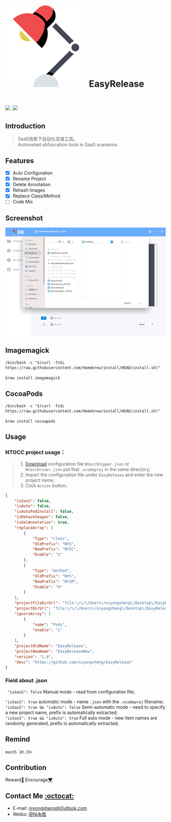 ![(logo)](https://github.com/niyongsheng/EasyRelease/blob/main/logo.png?raw=true&width=100&height=100)
EasyRelease
===
[![](https://img.shields.io/badge/platform-Mac-orange.svg)](https://developer.apple.com/mac/)
[![](https://img.shields.io/badge/license-MIT-blue.svg)](https://github.com/niyongsheng/EasyRelease/blob/master/LICENSE)
===

## Introduction
> SaaS场景下自动化混淆工具。<br/>
> Automated obfuscation tools in SaaS scenarios.

## Features
- [x] Auto Configuration
- [x] Rename Project
- [x] Delete Annotation
- [x] Rehash Images
- [x] Replace Class/Method
- [ ] Code Mix

## Screenshot
![image](https://github.com/niyongsheng/niyongsheng.github.io/blob/master/Document/easy_release_demo.gif?raw=true)

## Imagemagick
```shell
/bin/bash -c "$(curl -fsSL https://raw.githubusercontent.com/Homebrew/install/HEAD/install.sh)"

brew install imagemagick
```

## CocoaPods
```shell
/bin/bash -c "$(curl -fsSL https://raw.githubusercontent.com/Homebrew/install/HEAD/install.sh)"

brew install cocoapods
```
## Usage

### NTOCC project usage：
>1. [Download](https://github.com/niyongsheng/EasyRelease/releases) configuration file `NtoccShipper.json` or `NtoccDriver.json` put that `.xcodeproj` in the same directory;
>2. Import the configuration file under `EasyRelease` and enter the new project name;
>3. Click `Action` button;

```json
{
    "isSasS": false,
    "isAuto": false,
    "isAutoPodInstall": false,
    "isRehashImages": false,
    "isDelAnnotation": true,
    "replaceArray": [
        {
            "Type": "class",
            "OldPrefix": "NYS",
            "NewPrefix": "NYSC",
            "Enable": "1"
        },
        {
            "Type": "method",
            "OldPrefix": "NYS",
            "NewPrefix": "NYSM",
            "Enable": "0"
        }
    ],
    "projectFileDirUrl": "file:\/\/\/Users\/niyongsheng\/Desktop\/EasyRelease\/EasyRelease.xcodeproj",
    "projectDirUrl": "file:\/\/\/Users\/niyongsheng\/Desktop\/EasyRelease\/EasyRelease\/",
    "ignoreArray": [
        {
            "name": "Pods",
            "enable": "1"
        }
    ],
    "projectOldName": "EasyRelease",
    "projectNewName": "EasyReleaseNew",
    "version": "1.0",
    "desc": "https://github.com/niyongsheng/EasyRelease"
}
```
### Field about .json
  ` "isSasS": false` Manual mode - read from configuration file;

  `"isSasS": true` automatic mode - name `.json` with the `.xcodeproj` filename;<br>
  `"isSasS": true && "isAuto": false` Semi-automatic mode - need to specify a new project name, prefix is automatically extracted;<br>
  `"isSasS": true && "isAuto": true` Full auto mode - new item names are randomly generated, prefix is automatically extracted;

## Remind
`macOS 10.15+ `

## Contribution
Reward[:lollipop:](https://github.com/niyongsheng/niyongsheng.github.io/blob/master/Beg/README.md)  Encourage[:heart:](https://github.com/niyongsheng/EasyRelease/stargazers)

## Contact Me [:octocat:](https://niyongsheng.github.io)
* E-mail: niyongsheng@Outlook.com
* Weibo: [@Ni永胜](https://weibo.com/u/7317805089)
